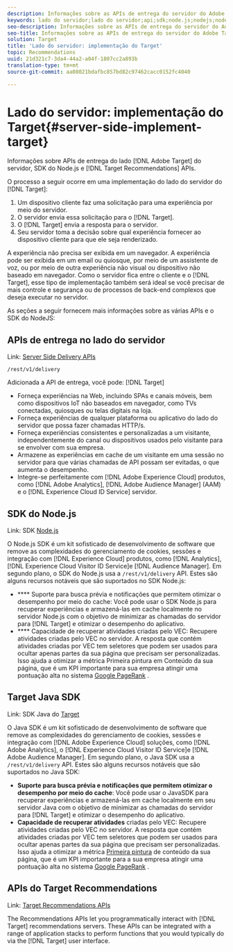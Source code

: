 ```yaml
---
description: Informações sobre as APIs de entrega do servidor do Adobe Target, o SDK do Node.js e as APIs do Recommendations do Target.
keywords: lado do servidor;lado do servidor;api;sdk;node.js;nodejs;node js;Recomendações api;api:apis
seo-description: Informações sobre as APIs de entrega do servidor do Adobe Target, o SDK do Node.js e as APIs do Recommendations do Target.
seo-title: Informações sobre as APIs de entrega do servidor do Adobe Target, o SDK do Node.js e as APIs do Recommendations do Target.
solution: Target
title: 'Lado do servidor: implementação do Target'
topic: Recommendations
uuid: 21d321c7-3da4-44a2-a04f-1807cc2a893b
translation-type: tm+mt
source-git-commit: aa08021bdafbc857bd82c97462cacc0152fc4040

---
```



# Lado do servidor: implementação do Target{#server-side-implement-target}

Informações sobre APIs de entrega do lado [!DNL Adobe Target] do servidor, SDK do Node.js e [!DNL Target Recommendations] APIs.

O processo a seguir ocorre em uma implementação do lado do servidor do [!DNL Target]:

1. Um dispositivo cliente faz uma solicitação para uma experiência por meio do servidor.
1. O servidor envia essa solicitação para o [!DNL Target].
1. O [!DNL Target] envia a resposta para o servidor.
1. Seu servidor toma a decisão sobre qual experiência fornecer ao dispositivo cliente para que ele seja renderizado.

A experiência não precisa ser exibida em um navegador. A experiência pode ser exibida em um email ou quiosque, por meio de um assistente de voz, ou por meio de outra experiência não visual ou dispositivo não baseado em navegador. Como o servidor fica entre o cliente e o [!DNL Target], esse tipo de implementação também será ideal se você precisar de mais controle e segurança ou de processos de back-end complexos que deseja executar no servidor.

As seções a seguir fornecem mais informações sobre as várias APIs e o SDK do NodeJS:

## APIs de entrega no lado do servidor

Link: [Server Side Delivery APIs](https://developers.adobetarget.com/api/delivery-api/)

`/rest/v1/delivery`

Adicionada a API de entrega, você pode: [!DNL Target]

* Forneça experiências na Web, incluindo SPAs e canais móveis, bem como dispositivos IoT não baseados em navegador, como TVs conectadas, quiosques ou telas digitais na loja.
* Forneça experiências de qualquer plataforma ou aplicativo do lado do servidor que possa fazer chamadas HTTP/s.
* Forneça experiências consistentes e personalizadas a um visitante, independentemente do canal ou dispositivos usados pelo visitante para se envolver com sua empresa.
* Armazene as experiências em cache de um visitante em uma sessão no servidor para que várias chamadas de API possam ser evitadas, o que aumenta o desempenho.
* Integre-se perfeitamente com [!DNL Adobe Experience Cloud] produtos, como [!DNL Adobe Analytics], [!DNL Adobe Audience Manager] (AAM) e o [!DNL Experience Cloud ID Service] servidor.

## SDK do Node.js

Link: SDK [Node.js](https://github.com/adobe/target-nodejs-sdk)

O Node.js SDK é um kit sofisticado de desenvolvimento de software que remove as complexidades do gerenciamento de cookies, sessões e integração com [!DNL Experience Cloud] produtos, como [!DNL Analytics], [!DNL Experience Cloud Visitor ID Service]e [!DNL Audience Manager]. Em segundo plano, o SDK do Node.js usa a `/rest/v1/delivery` API. Estes são alguns recursos notáveis que são suportados no SDK Node.js:

* **** Suporte para busca prévia e notificações que permitem otimizar o desempenho por meio do cache: Você pode usar o SDK Node.js para recuperar experiências e armazená-las em cache localmente no servidor Node.js com o objetivo de minimizar as chamadas do servidor para [!DNL Target] e otimizar o desempenho do aplicativo.
* **** Capacidade de recuperar atividades criadas pelo VEC: Recupere atividades criadas pelo VEC no servidor. A resposta que contém atividades criadas por VEC tem seletores que podem ser usados para ocultar apenas partes da sua página que precisam ser personalizadas. Isso ajuda a otimizar a métrica [](https://developers.google.com/web/fundamentals/performance/user-centric-performance-metrics.html)Primeira pintura em Conteúdo da sua página, que é um KPI importante para sua empresa atingir uma pontuação alta no sistema [Google PageRank](https://en.wikipedia.org/wiki/PageRank) .

## Target Java SDK

Link: SDK Java do [Target](https://github.com/adobe/target-java-sdk)

O Java SDK é um kit sofisticado de desenvolvimento de software que remove as complexidades do gerenciamento de cookies, sessões e integração com [!DNL Adobe Experience Cloud] soluções, como [!DNL Adobe Analytics], o [!DNL Experience Cloud Visitor ID Service]e [!DNL Adobe Audience Manager]. Em segundo plano, o Java SDK usa a `/rest/v1/delivery` API. Estes são alguns recursos notáveis que são suportados no Java SDK:

* **Suporte para busca prévia e notificações que permitem otimizar o desempenho por meio do cache**: Você pode usar o JavaSDK para recuperar experiências e armazená-las em cache localmente em seu servidor Java com o objetivo de minimizar as chamadas do servidor para [!DNL Target] e otimizar o desempenho do aplicativo.
* **Capacidade de recuperar atividades** criadas pelo VEC: Recupere atividades criadas pelo VEC no servidor. A resposta que contém atividades criadas por VEC tem seletores que podem ser usados para ocultar apenas partes da sua página que precisam ser personalizadas. Isso ajuda a otimizar a métrica [Primeira pintura](https://developers.google.com/web/fundamentals/performance/user-centric-performance-metrics.html) de conteúdo da sua página, que é um KPI importante para a sua empresa atingir uma pontuação alta no sistema [Google PageRank](https://en.wikipedia.org/wiki/PageRank) .

## APIs do Target Recommendations

Link: [Target Recommendations APIs](https://developers.adobetarget.com/api/recommendations)

The Recommendations APIs let you programmatically interact with [!DNL Target] recommendations servers. These APIs can be integrated with a range of application stacks to perform functions that you would typically do via the [!DNL Target] user interface.
